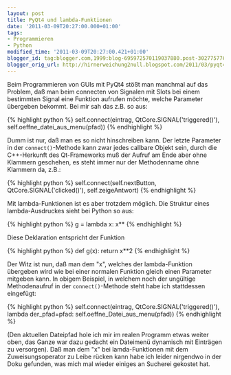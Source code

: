 ```yaml
---
layout: post
title: PyQt4 und lambda-Funktionen
date: '2011-03-09T20:27:00.000+01:00'
tags:
- Programmieren
- Python
modified_time: '2011-03-09T20:27:00.421+01:00'
blogger_id: tag:blogger.com,1999:blog-695972570119037880.post-3027757762609262639
blogger_orig_url: http://hirnerweichung2null.blogspot.com/2011/03/pyqt4-und-lambda-funktionen.html
---
```


Beim Programmieren von GUIs mit PyQt4 stößt man manchmal auf das Problem, daß man beim connecten von Signalen mit Slots bei einem bestimmten Signal eine Funktion aufrufen möchte, welche Parameter übergeben bekommt. Bei mir sah das z.B. so aus:  

{% highlight python %}
self.connect(eintrag, QtCore.SIGNAL('triggered()'), self.oeffne_datei_aus_menu(pfad))
{% endhighlight %}

Dumm ist nur, daß man es so nicht hinschreiben kann. Der letzte Parameter in der `connect()`-Methode kann zwar jedes callbare Objekt sein, durch die C++-Herkunft des Qt-Frameworks muß der Aufruf am Ende aber ohne Klammern geschehen, es steht immer nur der Methodenname ohne Klammern da, z.B.:  

{% highlight python %}
self.connect(self.nextButton, QtCore.SIGNAL('clicked()'), self.zeigeAntwort)
{% endhighlight %}

Mit lambda-Funktionen ist es aber trotzdem möglich. Die Struktur eines lambda-Ausdruckes sieht bei Python so aus:  

{% highlight python %}
g = lambda x: x**
{% endhighlight %}

Diese Deklaration entspricht der Funktion  

{% highlight python %}
def g(x): return x**2
{% endhighlight %}

Der Witz ist nun, daß man dem "x", welches der lambda-Funktion übergeben wird wie bei einer normalen Funktion gleich einen Parameter mitgeben kann. In obigem Beispiel, in welchem noch der ungültige Methodenaufruf in der `connect()`-Methode steht habe ich stattdessen eingefügt:  

{% highlight python %}
self.connect(eintrag, QtCore.SIGNAL('triggered()'), lambda der_pfad=pfad: self.oeffne_Datei_aus_menu(pfad))
{% endhighlight %}

(Den aktuellen Dateipfad hole ich mir im realen Programm etwas weiter oben, das Ganze war dazu gedacht ein Dateimenü dynamisch mit Einträgen zu versorgen). Daß man dem "x" bei lamda-Funktionen mit dem Zuweisungsoperator zu Leibe rücken kann habe ich leider nirgendwo in der Doku gefunden, was mich mal wieder einiges an Sucherei gekostet hat.